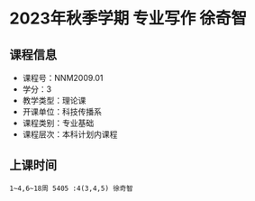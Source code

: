 # 2023年秋季学期 专业写作 徐奇智






## 课程信息

- 课程号：NNM2009.01
- 学分：3
- 教学类型：理论课
- 开课单位：科技传播系
- 课程类别：专业基础
- 课程层次：本科计划内课程

## 上课时间

```
1~4,6~18周 5405 :4(3,4,5) 徐奇智
```


